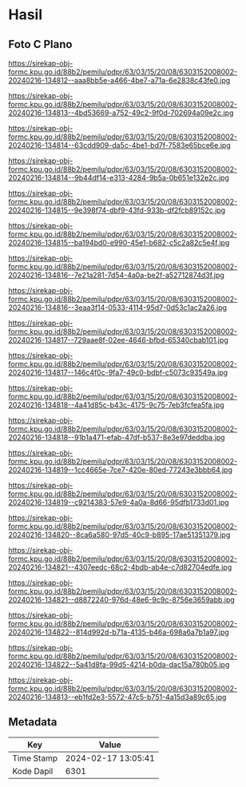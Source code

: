 # Hasil

## Foto C Plano

https://sirekap-obj-formc.kpu.go.id/88b2/pemilu/pdpr/63/03/15/20/08/6303152008002-20240216-134812--aaa8bb5e-a466-4be7-a71a-6e2838c43fe0.jpg

https://sirekap-obj-formc.kpu.go.id/88b2/pemilu/pdpr/63/03/15/20/08/6303152008002-20240216-134813--4bd53669-a752-49c2-9f0d-702694a09e2c.jpg

https://sirekap-obj-formc.kpu.go.id/88b2/pemilu/pdpr/63/03/15/20/08/6303152008002-20240216-134814--63cdd909-da5c-4be1-bd7f-7583e65bce6e.jpg

https://sirekap-obj-formc.kpu.go.id/88b2/pemilu/pdpr/63/03/15/20/08/6303152008002-20240216-134814--9b44df14-e313-4284-9b5a-0b651e132e2c.jpg

https://sirekap-obj-formc.kpu.go.id/88b2/pemilu/pdpr/63/03/15/20/08/6303152008002-20240216-134815--9e398f74-dbf9-43fd-933b-df2fcb89152c.jpg

https://sirekap-obj-formc.kpu.go.id/88b2/pemilu/pdpr/63/03/15/20/08/6303152008002-20240216-134815--ba194bd0-e990-45e1-b682-c5c2a82c5e4f.jpg

https://sirekap-obj-formc.kpu.go.id/88b2/pemilu/pdpr/63/03/15/20/08/6303152008002-20240216-134816--7e21a281-7d54-4a0a-be2f-a52712874d3f.jpg

https://sirekap-obj-formc.kpu.go.id/88b2/pemilu/pdpr/63/03/15/20/08/6303152008002-20240216-134816--3eaa3f14-0533-4114-95d7-0d53c1ac2a26.jpg

https://sirekap-obj-formc.kpu.go.id/88b2/pemilu/pdpr/63/03/15/20/08/6303152008002-20240216-134817--729aae8f-02ee-4646-bfbd-65340cbab101.jpg

https://sirekap-obj-formc.kpu.go.id/88b2/pemilu/pdpr/63/03/15/20/08/6303152008002-20240216-134817--146c4f0c-9fa7-49c0-bdbf-c5073c93549a.jpg

https://sirekap-obj-formc.kpu.go.id/88b2/pemilu/pdpr/63/03/15/20/08/6303152008002-20240216-134818--4a41d85c-b43c-4175-9c75-7eb3fcfea5fa.jpg

https://sirekap-obj-formc.kpu.go.id/88b2/pemilu/pdpr/63/03/15/20/08/6303152008002-20240216-134818--91b1a471-efab-47df-b537-8e3e97deddba.jpg

https://sirekap-obj-formc.kpu.go.id/88b2/pemilu/pdpr/63/03/15/20/08/6303152008002-20240216-134819--1cc4665e-7ce7-420e-80ed-77243e3bbb64.jpg

https://sirekap-obj-formc.kpu.go.id/88b2/pemilu/pdpr/63/03/15/20/08/6303152008002-20240216-134819--c9214383-57e9-4a0a-8d66-95dfb1733d01.jpg

https://sirekap-obj-formc.kpu.go.id/88b2/pemilu/pdpr/63/03/15/20/08/6303152008002-20240216-134820--8ca6a580-97d5-40c9-b895-17ae51351379.jpg

https://sirekap-obj-formc.kpu.go.id/88b2/pemilu/pdpr/63/03/15/20/08/6303152008002-20240216-134821--4307eedc-68c2-4bdb-ab4e-c7d82704edfe.jpg

https://sirekap-obj-formc.kpu.go.id/88b2/pemilu/pdpr/63/03/15/20/08/6303152008002-20240216-134821--d8872240-976d-48e6-9c9c-8756e3659abb.jpg

https://sirekap-obj-formc.kpu.go.id/88b2/pemilu/pdpr/63/03/15/20/08/6303152008002-20240216-134822--814d992d-b71a-4135-b46a-698a6a7b1a97.jpg

https://sirekap-obj-formc.kpu.go.id/88b2/pemilu/pdpr/63/03/15/20/08/6303152008002-20240216-134822--5a41d8fa-99d5-4214-b0da-dac15a780b05.jpg

https://sirekap-obj-formc.kpu.go.id/88b2/pemilu/pdpr/63/03/15/20/08/6303152008002-20240216-134813--eb1fd2e3-5572-47c5-b751-4a15d3a89c65.jpg


## Metadata

| Key        | Value               |
| ---------- | ------------------- |
| Time Stamp | 2024-02-17 13:05:41 |
| Kode Dapil | 6301                |



